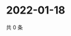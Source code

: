 # 2022-01-18

共 0 条

<!-- BEGIN WEIBO -->
<!-- 最后更新时间 Tue Jan 18 2022 19:08:10 GMT+0800 (China Standard Time) -->

<!-- END WEIBO -->
